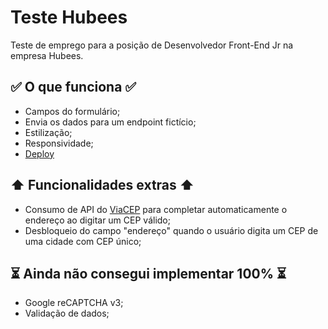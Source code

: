 # Teste Hubees

Teste de emprego para a posição de Desenvolvedor Front-End Jr na empresa Hubees. 

## ✅ O que funciona ✅
* Campos do formulário;
* Envia os dados para um endpoint fictício;
* Estilização;
* Responsividade;
* [Deploy](https://teste-hubees.vercel.app)

## ⬆️ Funcionalidades extras ⬆️
* Consumo de API do [ViaCEP](https://viacep.com.br) para completar automaticamente o endereço ao digitar um CEP válido;
* Desbloqueio do campo "endereço" quando o usuário digita um CEP de uma cidade com CEP único;

## ⏳ Ainda não consegui implementar 100% ⏳
* Google reCAPTCHA v3;
* Validação de dados;

